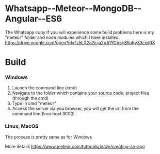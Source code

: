 # Whatsapp--Meteor--MongoDB--Angular--ES6
The Whatsapp copy
If you will experience some build problems here is my "meteor" folder and node modules which I have installed.
https://drive.google.com/open?id=1z5LX2a2juja2gA1YGb5yS9aRy33cxdRX

# Build
### Windows
1) Launch the command line (cmd)
2) Navigate to the folder which contains your source code, project files (through the cmd)
3) Type in cmd "meteor" 
4) Access the server via you browser, you will get the url from the command line (localhost:3000)
### Linux, MacOS
The process is pretty same as for Windows

More details
https://www.meteor.com/tutorials/blaze/creating-an-app
